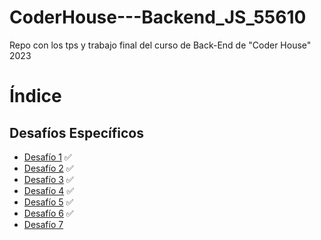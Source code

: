# CoderHouse---Backend_JS_55610
Repo con los tps y trabajo final del curso de Back-End de "Coder House" 2023


# Índice

## Desafíos Específicos
- [Desafío 1](https://github.com/leoroan/CoderHouse---Backend_JS_55610/tree/desafios/D1) ✅
- [Desafío 2](https://github.com/leoroan/CoderHouse---Backend_JS_55610/tree/desafios/D2) ✅
- [Desafío 3](https://github.com/leoroan/CoderHouse---Backend_JS_55610/tree/desafios/D3) ✅
- [Desafío 4](https://github.com/leoroan/CoderHouse---Backend_JS_55610/tree/desafios/D4) ✅
- [Desafío 5](https://github.com/leoroan/CoderHouse---Backend_JS_55610/tree/desafios/D5) ✅
- [Desafío 6](https://github.com/leoroan/CoderHouse---Backend_JS_55610/tree/desafios/D6) ✅
- [Desafío 7](https://github.com/leoroan/CoderHouse---Backend_JS_55610/tree/desafios/D7) 
